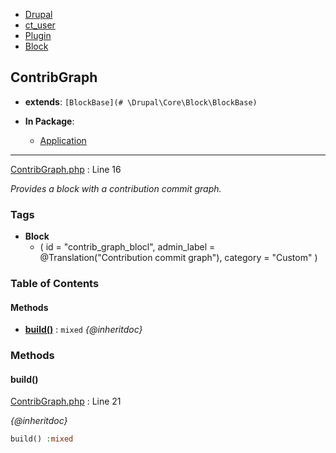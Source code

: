 
- [Drupal](../namespaces/drupal.md)
- [ct_user](../namespaces/drupal-ct-user.md)
- [Plugin](../namespaces/drupal-ct-user-plugin.md)
- [Block](../namespaces/drupal-ct-user-plugin-block.md)


## ContribGraph

- **extends**: `[BlockBase](# \Drupal\Core\Block\BlockBase)`

- **In Package**:
    - [Application](../packages/Application.md)
  


---





[ContribGraph.php](../files/web-modules-custom-ct-user-src-plugin-block-contribgraph.md) : Line 16

*Provides a block with a contribution commit graph.*




### Tags

- **Block**
  - (
  id = "contrib_graph_blocl",
  admin_label = @Translation("Contribution commit graph"),
  category = "Custom"
)






### Table of Contents










#### Methods
- **[build()](../classes/Drupal-ct-user-Plugin-Block-ContribGraph.md#build)**
           : `mixed`
*{@inheritdoc}*









### Methods

#### build()

[ContribGraph.php](../files/web-modules-custom-ct-user-src-plugin-block-contribgraph.md) : Line 21

*{@inheritdoc}*

```php
build() :mixed
```












